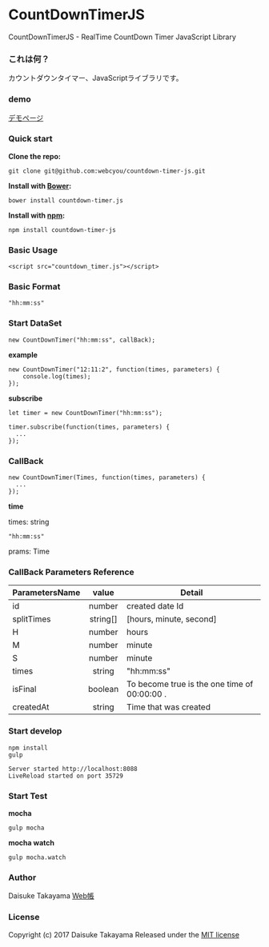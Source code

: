 # CountDownTimerJS
CountDownTimerJS - RealTime CountDown Timer JavaScript Library

### これは何？
カウントダウンタイマー、JavaScriptライブラリです。

### demo
[デモページ](https://webcyou.github.io/countdown-timer-js/)

###  Quick start

**Clone the repo:**
```
git clone git@github.com:webcyou/countdown-timer-js.git
```

**Install with [Bower](http://bower.io):**
```
bower install countdown-timer.js
```

**Install with [npm](https://www.npmjs.com):**

```
npm install countdown-timer-js
```


### Basic Usage

```
<script src="countdown_timer.js"></script>
```

### Basic Format
```
"hh:mm:ss"
```


### Start DataSet

```
new CountDownTimer("hh:mm:ss", callBack);
```


**example**

```
new CountDownTimer("12:11:2", function(times, parameters) {
    console.log(times);
});
```

**subscribe**

```
let timer = new CountDownTimer("hh:mm:ss");

timer.subscribe(function(times, parameters) {
  ...
});

```


### CallBack


```
new CountDownTimer(Times, function(times, parameters) {
  ...
});
```

**time**

times: string
```
"hh:mm:ss"
```

prams: Time

### CallBack Parameters Reference

| ParametersName | value         | Detail                | 
| --------------- |:---------------:| -------------------- |
| id | number | created date Id |
| splitTimes | string[] | [hours, minute, second] |
| H | number | hours |
| M | number | minute |
| S | number | minute |
| times | string | "hh:mm:ss" |
| isFinal | boolean | To become true is the one time of 00:00:00 . |
| createdAt | string | Time that was created |

### Start develop
```
npm install
gulp 
```

```
Server started http://localhost:8088
LiveReload started on port 35729
```

### Start Test

**mocha**
```
gulp mocha
```

**mocha watch**
```
gulp mocha.watch
```


### Author
Daisuke Takayama
[Web帳](http://www.webcyou.com/)


### License
Copyright (c) 2017 Daisuke Takayama
Released under the [MIT license](http://opensource.org/licenses/mit-license.php)
